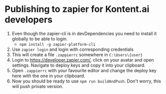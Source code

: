 # Publishing to zapier for Kontent.ai developers

1. Even though the zapier-cli is in devDependencies you need to install it globally to be able to login. 
    -  `npm install -g zapier-platform-cli`
1. Use `zapier login` and login with corresponding credentials
1. This will create a file `.zappierrc` somewhere in `C:\Users\{user}`
1. Login to https://developer.zapier.com/, click on your avatar and open settings. Navigate to deploy keys and copy it into your clipboard.
1. Open `.zappierrc` with your favourite editor and change the deploy key here with the one in your clipboard.
1. Now you should be ready to use `npm run buildAndPush`. Don't worry, this will push private version.